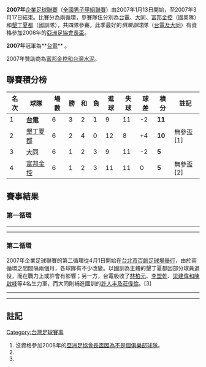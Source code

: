 **2007年**[企業足球聯賽](https://zh.wikipedia.org/wiki/企業足球聯賽 "wikilink")（[全國男子甲組聯賽](https://zh.wikipedia.org/wiki/全國男子甲組聯賽 "wikilink")）由2007年1月13日開始，至2007年3月17日結束。比賽分為兩循環，參賽隊伍分別為[台電](../Page/台電足球隊.md "wikilink")、[大同](../Page/大同足球隊.md "wikilink")、[富邦金控](https://zh.wikipedia.org/wiki/中華台北奧運足球隊 "wikilink")（國奧隊）和[墾丁夏都](../Page/台灣國訓足球隊.md "wikilink")（國訓隊），共四隊參賽。此季最好的*俱樂部*球隊（[台電及](../Page/台電足球隊.md "wikilink")[大同](../Page/大同足球隊.md "wikilink")）有資格參加2008年的[亞洲足協會長盃](https://zh.wikipedia.org/wiki/亞洲足協會長盃 "wikilink")。

**2007年**冠軍為**[台電](../Page/台電足球隊.md "wikilink")** 。

2007年贊助商為[富邦金控和](https://zh.wikipedia.org/wiki/富邦金控 "wikilink")[台灣水泥](../Page/台灣水泥.md "wikilink")。

## 聯賽積分榜

| 名次 | 球隊                                                         | 場數 | 勝 | 和 | 負 | 進球 | 失球 | 球差  | 積分     | 註記       |
| -- | ---------------------------------------------------------- | -- | - | - | - | -- | -- | --- | ------ | -------- |
| 1  | **[台電](../Page/台電足球隊.md "wikilink")**                      | 6  | 3 | 2 | 1 | 9  | 11 | \-2 | **11** |          |
| 2  | [墾丁夏都](../Page/台灣國訓足球隊.md "wikilink")                      | 6  | 2 | 4 | 0 | 12 | 8  | \+4 | **10** | 無參盃\[1\] |
| 3  | [大同](../Page/大同足球隊.md "wikilink")                          | 6  | 1 | 2 | 3 | 9  | 11 | \-2 | **5**  |          |
| 4  | [富邦金控](https://zh.wikipedia.org/wiki/中華台北奧運足球隊 "wikilink") | 6  | 1 | 2 | 3 | 11 | 11 | 0   | **5**  | 無參盃\[2\] |

## 賽事結果

### 第一循環

-----

-----

### 第二循環

2007年企業足球聯賽的第二循環從4月1日開始在[台北市](https://zh.wikipedia.org/wiki/台北市 "wikilink")[百齡足球場舉行](https://zh.wikipedia.org/wiki/百齡足球場 "wikilink")，由於兩循環之間間隔兩個月，各球隊有不少改變。以國訓為主體的墾丁夏都因部分球員退役，而在戰力上或許會有影響；另一方，台電吸收了[林柏元](https://zh.wikipedia.org/wiki/林柏元 "wikilink")、[李盟乾](https://zh.wikipedia.org/wiki/李盟乾 "wikilink")、[梁建偉和](https://zh.wikipedia.org/wiki/梁建偉 "wikilink")[陳啟峰](../Page/陳啟峰.md "wikilink")等4名生力軍，而大同則補進國訓的[許人丰及](https://zh.wikipedia.org/wiki/許人丰 "wikilink")[莊偉倫](../Page/莊偉倫.md "wikilink")。\[3\]

-----

-----

## 註記

<references/>

[Category:台灣足球賽事](https://zh.wikipedia.org/wiki/Category:台灣足球賽事 "wikilink")

1.  沒資格參加2008年的[亞洲足協會長盃因為不是個俱樂部球隊](https://zh.wikipedia.org/wiki/亞洲足協會長盃 "wikilink")。
2.
3.